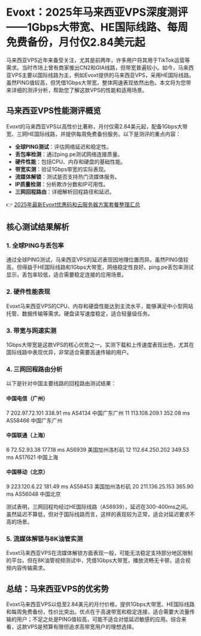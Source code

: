 # Evoxt：2025年马来西亚VPS深度测评——1Gbps大带宽、HE国际线路、每周免费备份，月付仅2.84美元起

马来西亚VPS近年来备受关注，尤其是前两年，许多用户将其用于TikTok运营等需求。当时市场上曾有商家推出CN2和GIA线路，但带宽普遍较小。如今，马来西亚VPS主要以国际线路为主，例如Evoxt提供的马来西亚VPS，采用HE国际线路。虽然PING值较高，但凭借1Gbps大带宽，整体网速表现依然出色。本文将为您带来详细的测评分析，帮助您了解这款VPS的性能和适用场景。

## 马来西亚VPS性能测评概览

Evoxt的马来西亚VPS以高性价比著称，月付仅需2.84美元起，配备1Gbps大带宽、三网HE国际线路，并提供每周免费备份服务。以下是测评的重点内容：

- **全球PING测试**：评估网络延迟和稳定性。
- **丢包率检测**：通过ping.pe测试网络连接质量。
- **硬件性能**：包括CPU、内存和硬盘的基础性能。
- **带宽实测**：验证1Gbps带宽的实际表现。
- **流媒体解锁**：测试是否支持热门流媒体服务。
- **IP质量检测**：分析欺诈分数和IP可用性。
- **三网回程路由**：详细解析回程路径和延迟。

👉 [2025年最新Evoxt优惠码和云服务器方案套餐整理汇总](https://bit.ly/evoxt)

## 核心测试结果解析

### 1. 全球PING与丢包率
通过全球PING测试，马来西亚VPS的延迟表现因地理位置而异。虽然PING值较高，但得益于HE国际线路和1Gbps大带宽，网络稳定性良好。ping.pe丢包率测试显示，丢包率较低，适合需要稳定连接的应用场景。

### 2. 硬件性能表现
Evoxt马来西亚VPS的CPU、内存和硬盘性能达到主流水平，能够满足中小型网站托管、数据传输等需求。硬盘读写速度稳定，适合轻量级任务。

### 3. 带宽与网速实测
1Gbps大带宽是这款VPS的核心优势之一。实测下载和上传速度表现出色，尤其在国际线路中表现优异，非常适合需要高速传输的用户。

### 4. 三网回程路由分析
以下是针对中国主要线路的回程路由测试结果：

#### 中国电信（广州）

7  202.97.72.101  338.91 ms  AS4134  中国广东广州
11 113.108.209.1  352.08 ms  AS58466 中国广东广州

#### 中国联通（上海）

6  72.52.93.38    177.18 ms  AS6939  美国加州洛杉矶
12 112.64.250.202 349.53 ms  AS17621 中国上海

#### 中国移动（北京）

9  223.120.6.22   181.49 ms  AS58453 美国加州洛杉矶
20 211.136.25.153 365.90 ms  AS56048 中国北京

测试表明，三网回程均经过HE国际线路（AS6939），延迟在300-400ms之间。虽然延迟不算低，但对于国际线路而言，这样的表现较为正常，适合对延迟要求不高的场景。

### 5. 流媒体解锁与8K油管实测
Evoxt马来西亚VPS在流媒体解锁方面表现一般，可能无法稳定支持部分地区限制的平台。但在8K油管视频测试中，凭借1Gbps大带宽，播放流畅无卡顿，适合视频内容传输需求。

## 总结：马来西亚VPS的优劣势
Evoxt马来西亚VPS以低至2.84美元的月付价格，提供1Gbps大带宽、HE国际线路和每周免费备份，性价比突出。优点在于高速带宽和稳定连接，适合需要大流量传输的用户；不足之处是PING值较高，可能不适合对低延迟敏感的应用。综合来看，这款VPS是预算有限但追求高带宽用户的理想选择。